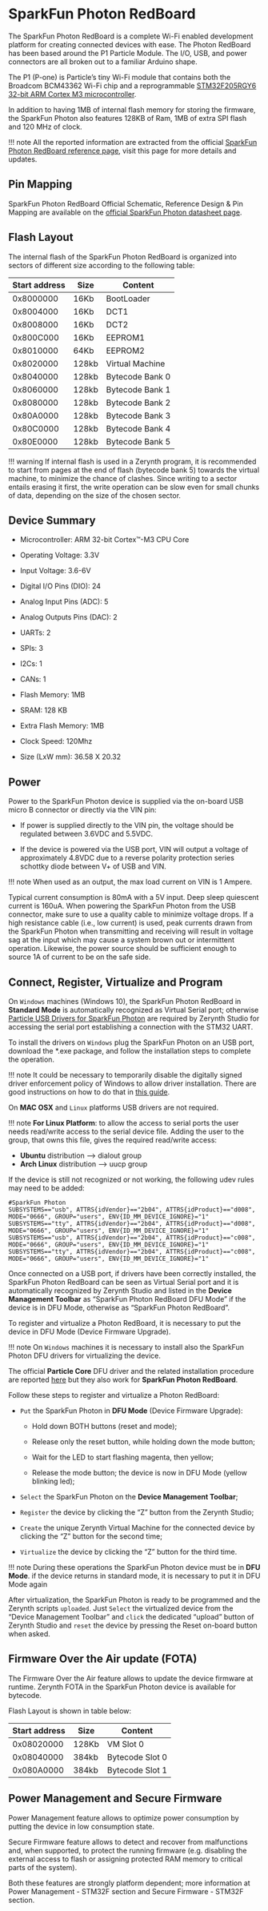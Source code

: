 # SparkFun Photon RedBoard

The SparkFun Photon RedBoard is a complete Wi-Fi enabled development platform for creating connected devices with ease. The Photon RedBoard has been based around the P1 Particle Module. The I/O, USB, and power connectors are all broken out to a familiar Arduino shape.

The P1 (P-one) is Particle’s tiny Wi-Fi module that contains both the Broadcom BCM43362 Wi-Fi chip and a reprogrammable [STM32F205RGY6 32-bit ARM Cortex M3 microcontroller](http://www.st.com/content/ccc/resource/technical/document/datasheet/bc/21/42/43/b0/f3/4d/d3/CD00237391.pdf/files/CD00237391.pdf/jcr:content/translations/en.CD00237391.pdf).



In addition to having 1MB of internal flash memory for storing the firmware, the SparkFun Photon also features 128KB of Ram, 1MB of extra SPI flash and 120 MHz of clock.

!!! note
	All the reported information are extracted from the official [SparkFun Photon RedBoard reference page](https://learn.sparkfun.com/tutorials/photon-redboard-hookup-guide?_ga=1.244092546.606776139.1483349376), visit this page for more details and updates.

## Pin Mapping

SparkFun Photon RedBoard Official Schematic, Reference Design & Pin Mapping are available on the [official SparkFun Photon datasheet page](https://cdn.sparkfun.com/datasheets/IoT/sparkfun-photon-redboard-v10.pdf).

## Flash Layout

The internal flash of the SparkFun Photon RedBoard is organized into sectors of different size according to the following table:

| Start address | Size  | Content         |
|---------------|-------|-----------------|
| 0x8000000     | 16Kb  | BootLoader      |
| 0x8004000     | 16Kb  | DCT1            |
| 0x8008000     | 16Kb  | DCT2            |
| 0x800C000     | 16Kb  | EEPROM1         |
| 0x8010000     | 64Kb  | EEPROM2         |
| 0x8020000     | 128kb | Virtual Machine |
| 0x8040000     | 128kb | Bytecode Bank 0 |
| 0x8060000     | 128kb | Bytecode Bank 1 |
| 0x8080000     | 128kb | Bytecode Bank 2 |
| 0x80A0000     | 128kb | Bytecode Bank 3 |
| 0x80C0000     | 128kb | Bytecode Bank 4 |
| 0x80E0000     | 128kb | Bytecode Bank 5 |

!!! warning
	If internal flash is used in a Zerynth program, it is recommended to start from pages at the end of flash (bytecode bank 5) towards the virtual machine, to minimize the chance of clashes. Since writing to a sector entails erasing it first, the write operation can be slow even for small chunks of data, depending on the size of the chosen sector.

## Device Summary


* Microcontroller: ARM 32-bit Cortex™-M3 CPU Core


* Operating Voltage: 3.3V


* Input Voltage: 3.6-6V


* Digital I/O Pins (DIO): 24


* Analog Input Pins (ADC): 5


* Analog Outputs Pins (DAC): 2


* UARTs: 2


* SPIs: 3


* I2Cs: 1


* CANs: 1


* Flash Memory: 1MB


* SRAM: 128 KB


* Extra Flash Memory: 1MB


* Clock Speed: 120Mhz


* Size (LxW mm): 36.58 X 20.32

## Power

Power to the SparkFun Photon device is supplied via the on-board USB micro B connector or directly via the VIN pin:


* If power is supplied directly to the VIN pin, the voltage should be regulated between 3.6VDC and 5.5VDC.


* If the device is powered via the USB port, VIN will output a voltage of approximately 4.8VDC due to a reverse polarity protection series schottky diode between V+ of USB and VIN.

!!! note
	When used as an output, the max load current on VIN is 1 Ampere.

Typical current consumption is 80mA with a 5V input. Deep sleep quiescent current is 160uA. When powering the SparkFun Photon from the USB connector, make sure to use a quality cable to minimize voltage drops. If a high resistance cable (i.e., low current) is used, peak currents drawn from the SparkFun Photon when transmitting and receiving will result in voltage sag at the input which may cause a system brown out or intermittent operation. Likewise, the power source should be sufficient enough to source 1A of current to be on the safe side.

## Connect, Register, Virtualize and Program

On ```Windows``` machines (Windows 10), the SparkFun Photon RedBoard in **Standard Mode** is automatically recognized as Virtual Serial port; otherwise [Particle USB Drivers for SparkFun Photon](https://docs.particle.io/guide/getting-started/connect/core/#installing-the-particle-driver) are required by Zerynth Studio for accessing the serial port establishing a connection with the STM32 UART.

To install the drivers on ```Windows``` plug the SparkFun Photon on an USB port, download the *.exe package, and follow the installation steps to complete the operation.

!!! note
	It could be necessary to temporarily disable the digitally signed driver enforcement policy of Windows to allow driver installation. There are good instructions on how to do that in [this guide](http://www.howtogeek.com/167723/how-to-disable-driver-signature-verification-on-64-bit-windows-8.1-so-that-you-can-install-unsigned-drivers/).

On **MAC OSX** and ```Linux``` platforms USB drivers are not required.

!!! note
	**For Linux Platform**: to allow the access to serial ports the user needs read/write access to the serial device file. Adding the user to the group, that owns this file, gives the required read/write access:
* **Ubuntu** distribution –> dialout group
* **Arch Linux** distribution –> uucp group

If the device is still not recognized or not working, the following udev rules may need to be added:

```
#SparkFun Photon
SUBSYSTEMS=="usb", ATTRS{idVendor}=="2b04", ATTRS{idProduct}=="d008", MODE="0666", GROUP="users", ENV{ID_MM_DEVICE_IGNORE}="1"
SUBSYSTEMS=="tty", ATTRS{idVendor}=="2b04", ATTRS{idProduct}=="d008", MODE="0666", GROUP="users", ENV{ID_MM_DEVICE_IGNORE}="1"
SUBSYSTEMS=="usb", ATTRS{idVendor}=="2b04", ATTRS{idProduct}=="c008", MODE="0666", GROUP="users", ENV{ID_MM_DEVICE_IGNORE}="1"
SUBSYSTEMS=="tty", ATTRS{idVendor}=="2b04", ATTRS{idProduct}=="c008", MODE="0666", GROUP="users", ENV{ID_MM_DEVICE_IGNORE}="1"
```

Once connected on a USB port, if drivers have been correctly installed, the SparkFun Photon RedBoard can be seen as Virtual Serial port and it is automatically recognized by Zerynth Studio and listed in the **Device Management Toolbar** as “SparkFun Photon RedBoard DFU Mode” if the device is in DFU Mode, otherwise as “SparkFun Photon RedBoard”.

To register and virtualize a Photon RedBoard, it is necessary to put the device in DFU Mode (Device Firmware Upgrade).

!!! note
	On ```Windows``` machines it is necessary to install also the SparkFun Photon DFU drivers for virtualizing the device.

The official **Particle Core** DFU driver and the related installation procedure are reported [here](https://community.particle.io/t/tutorial-installing-dfu-driver-on-windows-24-feb-2015/3518) but they also work for **SparkFun Photon RedBoard**.

Follow these steps to register and virtualize a Photon RedBoard:


* ```Put``` the SparkFun Photon in **DFU Mode** (Device Firmware Upgrade):


    * Hold down BOTH buttons (reset and mode);


    * Release only the reset button, while holding down the mode button;


    * Wait for the LED to start flashing magenta, then yellow;


    * Release the mode button; the device is now in DFU Mode (yellow blinking led);


* ```Select``` the SparkFun Photon on the **Device Management Toolbar**;


* ```Register``` the device by clicking the “Z” button from the Zerynth Studio;


* ```Create``` the unique Zerynth Virtual Machine for the connected device by clicking the “Z” button for the second time;


* ```Virtualize``` the device by clicking the “Z” button for the third time.

!!! note
	During these operations the SparkFun Photon device must be in **DFU Mode**. if the device returns in standard mode, it is necessary to put it in DFU Mode again

After virtualization, the SparkFun Photon is ready to be programmed and the  Zerynth scripts ```uploaded```. Just ```Select``` the virtualized device from the “Device Management Toolbar” and ```click``` the dedicated “upload” button of Zerynth Studio and ```reset``` the device by pressing the Reset on-board button when asked.

## Firmware Over the Air update (FOTA)

The Firmware Over the Air feature allows to update the device firmware at runtime. Zerynth FOTA in the SparkFun Photon device is available for bytecode.

Flash Layout is shown in table below:

| Start address | Size  | Content         |
|---------------|-------|-----------------|
| 0x08020000    | 128Kb | VM Slot 0       |
| 0x08040000    | 384kb | Bytecode Slot 0 |
| 0x080A0000    | 384kb | Bytecode Slot 1 |

## Power Management and Secure Firmware

Power Management feature allows to optimize power consumption by putting the device in low consumption state.

Secure Firmware feature allows to detect and recover from malfunctions and, when supported, to protect the running firmware (e.g. disabling the external access to flash or assigning protected RAM memory to critical parts of the system).

Both these features are strongly platform dependent; more information at Power Management - STM32F section and Secure Firmware - STM32F section.
<!--stackedit_data:
eyJoaXN0b3J5IjpbMTY0OTgwNTY4MSwxNjY3NjkwMzg5XX0=
-->